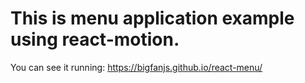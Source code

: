# This is menu application example using react-motion.

You can see it running:
https://bigfanjs.github.io/react-menu/

